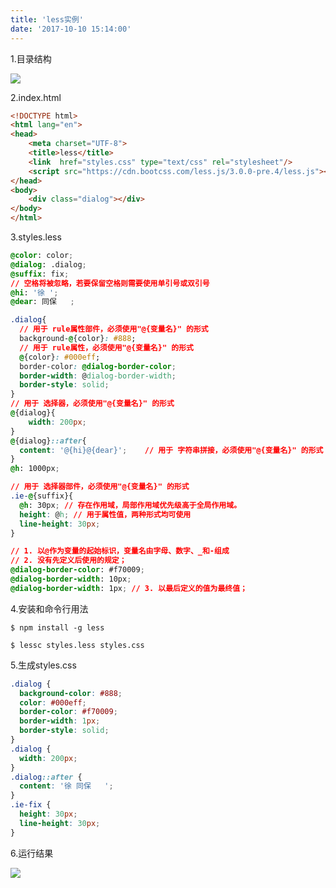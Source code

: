 ```yaml
---
title: 'less实例'
date: '2017-10-10 15:14:00'
---   
```

1.目录结构

![](https://img-blog.csdn.net/20171010151425295?watermark/2/text/aHR0cDovL2Jsb2cuY3Nkbi5uZXQveHV0b25nYmFv/font/5a6L5L2T/fontsize/400/fill/I0JBQkFCMA/dissolve/70/gravity/Center)

2.index.html

```html
<!DOCTYPE html>
<html lang="en">
<head>
    <meta charset="UTF-8">
    <title>less</title>
    <link  href="styles.css" type="text/css" rel="stylesheet"/>
    <script src="https://cdn.bootcss.com/less.js/3.0.0-pre.4/less.js"></script>
</head>
<body>
    <div class="dialog"></div>
</body>
</html>
```
  

3.styles.less

```css
@color: color;
@dialog: .dialog;
@suffix: fix;
// 空格将被忽略，若要保留空格则需要使用单引号或双引号
@hi: '徐 ';
@dear: 同保   ;

.dialog{
  // 用于 rule属性部件，必须使用"@{变量名}" 的形式
  background-@{color}: #888;
  // 用于 rule属性，必须使用"@{变量名}" 的形式
  @{color}: #000eff;
  border-color: @dialog-border-color;
  border-width: @dialog-border-width;
  border-style: solid;
}
// 用于 选择器，必须使用"@{变量名}" 的形式
@{dialog}{
    width: 200px;
}
@{dialog}::after{
  content: '@{hi}@{dear}';    // 用于 字符串拼接，必须使用"@{变量名}" 的形式
}
@h: 1000px;

// 用于 选择器部件，必须使用"@{变量名}" 的形式
.ie-@{suffix}{
  @h: 30px; // 存在作用域，局部作用域优先级高于全局作用域。
  height: @h; // 用于属性值，两种形式均可使用
  line-height: 30px;
}

// 1. 以@作为变量的起始标识，变量名由字母、数字、_和-组成
// 2. 没有先定义后使用的规定；
@dialog-border-color: #f70009;
@dialog-border-width: 10px;
@dialog-border-width: 1px; // 3. 以最后定义的值为最终值；
```
  

4.安装和命令行用法

```
$ npm install -g less
```

```
$ lessc styles.less styles.css
```

5.生成styles.css

```css
.dialog {
  background-color: #888;
  color: #000eff;
  border-color: #f70009;
  border-width: 1px;
  border-style: solid;
}
.dialog {
  width: 200px;
}
.dialog::after {
  content: '徐 同保   ';
}
.ie-fix {
  height: 30px;
  line-height: 30px;
}
```
  

6.运行结果  

![](https://img-blog.csdn.net/20171010154317148?watermark/2/text/aHR0cDovL2Jsb2cuY3Nkbi5uZXQveHV0b25nYmFv/font/5a6L5L2T/fontsize/400/fill/I0JBQkFCMA/dissolve/70/gravity/Center)
